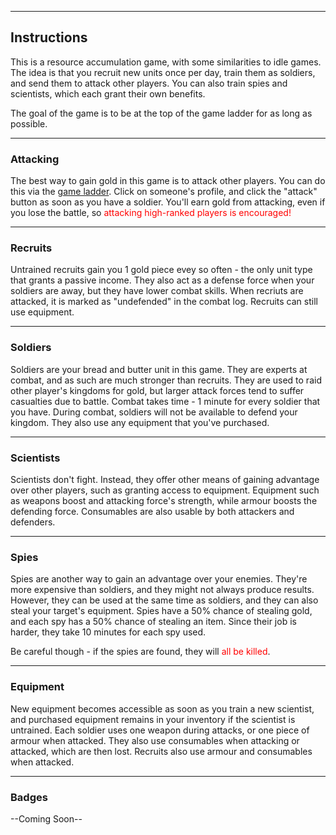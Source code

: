 <div class="break" />

---

<div class="break" />

Instructions
---

<div class="break" />

This is a resource accumulation game, with some similarities to idle games. The idea is that you recruit new units once per day, train them as soldiers, and send them to attack other players. You can also train spies and scientists, which each grant their own benefits.

The goal of the game is to be at the top of the game ladder for as long as possible.

<div class="break" />

---

<div class="break" />

### Attacking

<div class="break" />

The best way to gain gold in this game is to attack other players. You can do this via the [game ladder](/ladder). Click on someone's profile, and click the "attack" button as soon as you have a soldier. You'll earn gold from attacking, even if you lose the battle, so <span style="color:red">attacking high-ranked players is encouraged!</span>

<div class="break" />

---

<div class="break" />

### Recruits

<div class="break" />

Untrained recruits gain you 1 gold piece evey so often - the only unit type that grants a passive income. They also act as a defense force when your soldiers are away, but they have lower combat skills. When recriuts are attacked, it is marked as "undefended" in the combat log. Recruits can still use equipment.

<div class="break" />

---

<div class="break" />

### Soldiers

<div class="break" />

Soldiers are your bread and butter unit in this game. They are experts at combat, and as such are much stronger than recruits. They are used to raid other player's kingdoms for gold, but larger attack forces tend to suffer casualties due to battle. Combat takes time - 1 minute for every soldier that you have. During combat, soldiers will not be available to defend your kingdom. They also use any equipment that you've purchased.

<div class="break" />

---

<div class="break" />

### Scientists

<div class="break" />

Scientists don't fight. Instead, they offer other means of gaining advantage over other players, such as granting access to equipment. Equipment such as weapons boost and attacking force's strength, while armour boosts the defending force. Consumables are also usable by both attackers and defenders.

<div class="break" />

---

<div class="break" />

### Spies

<div class="break" />

Spies are another way to gain an advantage over your enemies. They're more expensive than soldiers, and they might not always produce results. However, they can be used at the same time as soldiers, and they can also steal your target's equipment. Spies have a 50% chance of stealing gold, and each spy has a 50% chance of stealing an item. Since their job is harder, they take 10 minutes for each spy used.

Be careful though - if the spies are found, they will <span style="color:red">all be killed</span>.

<div class="break" />

---

<div class="break" />

### Equipment

<div class="break" />

New equipment becomes accessible as soon as you train a new scientist, and purchased equipment remains in your inventory if the scientist is untrained. Each soldier uses one weapon during attacks, or one piece of armour when attacked. They also use consumables when attacking or attacked, which are then lost. Recruits also use armour and consumables when attacked.

<div class="break" />

---

<div class="break" />

### Badges

<div class="break" />

--Coming Soon--

<div class="break" />

